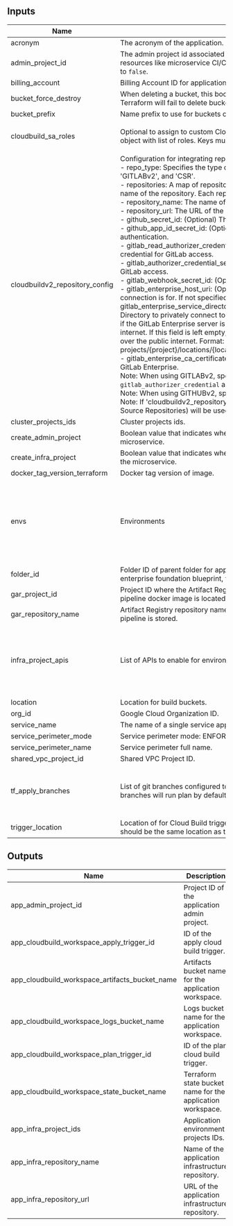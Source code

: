 <!-- BEGINNING OF PRE-COMMIT-TERRAFORM DOCS HOOK -->
## Inputs

| Name | Description | Type | Default | Required |
|------|-------------|------|---------|:--------:|
| acronym | The acronym of the application. | `string` | n/a | yes |
| admin\_project\_id | The admin project id associated with the microservice. This project will host resources like microservice CI/CD pipelines. If set, `create_admin_project` must be set to `false`. | `string` | n/a | yes |
| billing\_account | Billing Account ID for application admin project resources. | `string` | n/a | yes |
| bucket\_force\_destroy | When deleting a bucket, this boolean option will delete all contained objects. If false, Terraform will fail to delete buckets which contain objects. | `bool` | `false` | no |
| bucket\_prefix | Name prefix to use for buckets created. | `string` | `"bkt"` | no |
| cloudbuild\_sa\_roles | Optional to assign to custom CloudBuild SA. Map of project name or any static key to object with list of roles. Keys much match keys from var.envs | <pre>map(object({<br>    roles = list(string)<br>  }))</pre> | `{}` | no |
| cloudbuildv2\_repository\_config | Configuration for integrating repositories with Cloud Build v2:<br>  - repo\_type: Specifies the type of repository. Supported types are 'GITHUBv2', 'GITLABv2', and 'CSR'.<br>  - repositories: A map of repositories to be created. The key must match the exact name of the repository. Each repository is defined by:<br>      - repository\_name: The name of the repository.<br>      - repository\_url: The URL of the repository.<br>  - github\_secret\_id: (Optional) The personal access token for GitHub authentication.<br>  - github\_app\_id\_secret\_id: (Optional) The application ID for a GitHub App used for authentication.<br>  - gitlab\_read\_authorizer\_credential\_secret\_id: (Optional) The read authorizer credential for GitLab access.<br>  - gitlab\_authorizer\_credential\_secret\_id: (Optional) The authorizer credential for GitLab access.<br>  - gitlab\_webhook\_secret\_id: (Optional) The secret ID for the GitLab WebHook.<br>  - gitlab\_enterprise\_host\_uri: (Optional) The URI of the GitLab Enterprise host this connection is for. If not specified, the default value is https://gitlab.com.<br>  - gitlab\_enterprise\_service\_directory: (Optional) Configuration for using Service Directory to privately connect to a GitLab Enterprise server. This should only be set if the GitLab Enterprise server is hosted on-premises and not reachable by public internet. If this field is left empty, calls to the GitLab Enterprise server will be made over the public internet. Format: projects/{project}/locations/{location}/namespaces/{namespace}/services/{service}.<br>  - gitlab\_enterprise\_ca\_certificate: (Optional) SSL certificate to use for requests to GitLab Enterprise.<br>Note: When using GITLABv2, specify `gitlab_read_authorizer_credential` and `gitlab_authorizer_credential` and `gitlab_webhook_secret_id`.<br>Note: When using GITHUBv2, specify `github_pat` and `github_app_id`.<br>Note: If 'cloudbuildv2\_repository\_config' variable is not configured, CSR (Cloud Source Repositories) will be used by default. | <pre>object({<br>    repo_type = string # Supported values are: GITHUBv2, GITLABv2 and CSR<br>    # repositories to be created<br>    repositories = map(<br>      object({<br>        repository_name = string<br>        repository_url  = string<br>      })<br>    )<br>    # Credential Config for each repository type<br>    github_secret_id                            = optional(string)<br>    github_app_id_secret_id                     = optional(string)<br>    gitlab_read_authorizer_credential_secret_id = optional(string)<br>    gitlab_authorizer_credential_secret_id      = optional(string)<br>    gitlab_webhook_secret_id                    = optional(string)<br>    gitlab_enterprise_host_uri                  = optional(string)<br>    gitlab_enterprise_service_directory         = optional(string)<br>    gitlab_enterprise_ca_certificate            = optional(string)<br>  })</pre> | n/a | yes |
| cluster\_projects\_ids | Cluster projects ids. | `list(string)` | n/a | yes |
| create\_admin\_project | Boolean value that indicates whether a admin project should be created for the microservice. | `bool` | n/a | yes |
| create\_infra\_project | Boolean value that indicates whether an infrastructure project should be created for the microservice. | `bool` | n/a | yes |
| docker\_tag\_version\_terraform | Docker tag version of image. | `string` | `"latest"` | no |
| envs | Environments | <pre>map(object({<br>    billing_account    = string<br>    folder_id          = string<br>    network_project_id = string<br>    network_self_link  = string<br>    org_id             = string<br>    subnets_self_links = list(string)<br>  }))</pre> | n/a | yes |
| folder\_id | Folder ID of parent folder for application admin resources. If deploying on the enterprise foundation blueprint, this is usually the 'common' folder. | `string` | n/a | yes |
| gar\_project\_id | Project ID where the Artifact Registry Repository that Hosts the infrastructure pipeline docker image is located. | `string` | n/a | yes |
| gar\_repository\_name | Artifact Registry repository name where the Docker image for the infrastructure pipeline is stored. | `string` | n/a | yes |
| infra\_project\_apis | List of APIs to enable for environment-specific application infra projects | `list(string)` | <pre>[<br>  "iam.googleapis.com",<br>  "cloudresourcemanager.googleapis.com",<br>  "serviceusage.googleapis.com",<br>  "cloudbilling.googleapis.com"<br>]</pre> | no |
| location | Location for build buckets. | `string` | `"us-central1"` | no |
| org\_id | Google Cloud Organization ID. | `string` | n/a | yes |
| service\_name | The name of a single service application. | `string` | `"demo-app"` | no |
| service\_perimeter\_mode | Service perimeter mode: ENFORCE, DRY\_RUN. | `string` | n/a | yes |
| service\_perimeter\_name | Service perimeter full name. | `string` | `null` | no |
| shared\_vpc\_project\_id | Shared VPC Project ID. | `string` | `null` | no |
| tf\_apply\_branches | List of git branches configured to run terraform apply Cloud Build trigger. All other branches will run plan by default. | `list(string)` | <pre>[<br>  "development",<br>  "nonproduction",<br>  "production"<br>]</pre> | no |
| trigger\_location | Location of for Cloud Build triggers created in the workspace. If using private pools should be the same location as the pool. | `string` | `"global"` | no |

## Outputs

| Name | Description |
|------|-------------|
| app\_admin\_project\_id | Project ID of the application admin project. |
| app\_cloudbuild\_workspace\_apply\_trigger\_id | ID of the apply cloud build trigger. |
| app\_cloudbuild\_workspace\_artifacts\_bucket\_name | Artifacts bucket name for the application workspace. |
| app\_cloudbuild\_workspace\_logs\_bucket\_name | Logs bucket name for the application workspace. |
| app\_cloudbuild\_workspace\_plan\_trigger\_id | ID of the plan cloud build trigger. |
| app\_cloudbuild\_workspace\_state\_bucket\_name | Terraform state bucket name for the application workspace. |
| app\_infra\_project\_ids | Application environment projects IDs. |
| app\_infra\_repository\_name | Name of the application infrastructure repository. |
| app\_infra\_repository\_url | URL of the application infrastructure repository. |

<!-- END OF PRE-COMMIT-TERRAFORM DOCS HOOK -->
